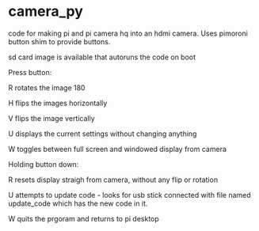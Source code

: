 # camera_py

code for making pi and pi camera hq into an hdmi camera. Uses pimoroni button shim to provide buttons.

sd card image is available that autoruns the code on boot

Press button:

 R rotates the image 180
 
 H flips the images horizontally
 
 V flips the image vertically
 
 U displays the current settings without changing anything
 
 W toggles between full screen and windowed display from camera
 
 Holding button down:
 
 R resets display straigh from camera, without any flip or rotation
 
 U attempts to update code - looks for usb stick connected with file named update_code which has the new code in it.
 
 W quits the prgoram and returns to pi desktop
